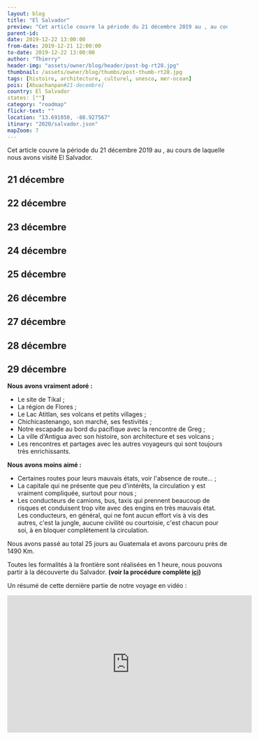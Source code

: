 ```yaml
---
layout: blog
title: "El Salvador"
preview: "Cet article couvre la période du 21 décembre 2019 au , au cours de laquelle nous avons traversé et visité El Salvador…"
parent-id:
date: 2019-12-22 13:00:00
from-date: 2019-12-21 12:00:00
to-date: 2019-12-22 13:00:00
author: "Thierry"
header-img: "assets/owner/blog/header/post-bg-rt28.jpg"
thumbnail: /assets/owner/blog/thumbs/post-thumb-rt28.jpg
tags: [histoire, architecture, culturel, unesco, mer-ocean]
pois: [Ahuachanpan#21-decembre]
country: El Salvador
states: [""]
category: "roadmap"
flickr-text: ""
location: "13.691050, -88.927567"
itinary: "2020/salvador.json"
mapZoom: 7
---
```


Cet article couvre la période du 21 décembre 2019 au , au cours de laquelle nous avons visité El Salvador.

## 21 décembre

## 22 décembre

## 23 décembre

## 24 décembre

## 25 décembre

## 26 décembre

## 27 décembre

## 28 décembre

## 29 décembre

**Nous avons vraiment adoré :**

- Le site de Tikal ;
- La région de Flores ;
- Le Lac Atitlan, ses volcans et petits villages ;
- Chichicastenango, son marché, ses festivités ;
- Notre escapade au bord du pacifique avec la rencontre de Greg ;
- La ville d'Antigua avec son histoire, son architecture et ses volcans ;
- Les rencontres et partages avec les autres voyageurs qui sont toujours très enrichissants.

**Nous avons moins aimé :**

- Certaines routes pour leurs mauvais états, voir l'absence de route... ;
- La capitale qui ne présente que peu d'intérêts, la circulation y est vraiment compliquée, surtout pour nous ;
- Les conducteurs de camions, bus, taxis qui prennent beaucoup de risques et conduisent trop vite avec des engins en très mauvais état. Les conducteurs, en général, qui ne font aucun effort vis à vis des autres, c'est la jungle, aucune civilité ou courtoisie, c'est chacun pour soi, à en bloquer complétement la circulation.

Nous avons passé au total 25 jours au Guatemala et avons parcouru près de 1490 Km.

Toutes les formalités à la frontière sont réalisées en 1 heure, nous pouvons partir à la découverte du Salvador. **(voir la procédure complète <a href="{{site.baseurl}}{% post_url 2020/2019-11-26-guatemala-frontiere %}">ici</a>)**

Un résumé de cette dernière partie de notre voyage en vidéo :

<iframe width="560" height="315" src="https://www.youtube.com/embed/_UMHiW9McL8" frameborder="0" allow="accelerometer; autoplay; encrypted-media; gyroscope; picture-in-picture" allowfullscreen></iframe>
